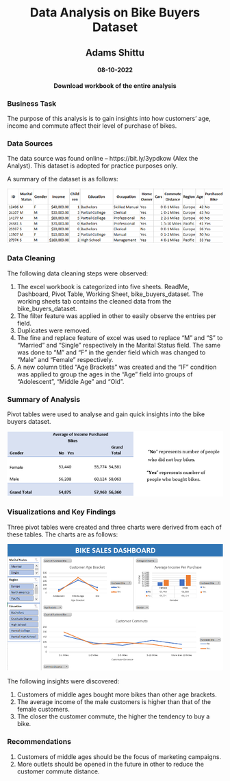 <h1 align="center">Data Analysis on Bike Buyers Dataset</h1>
<h2 align="center">Adams Shittu</h2> 
<h4 align="center">08-10-2022</h4> 
<h4 align="center">Download workbook of the entire analysis <a href=""></a></h4>

<h3>Business Task</h3> 
<p>The purpose of this analysis is to gain insights into how customers’ age, income and commute affect their level of purchase of bikes.</p> 
<h3>Data Sources</h3> 
<p>The data source was found online – https://bit.ly/3ypdkow (Alex the Analyst). This dataset is adopted for practice purposes only.<p>
<p>A summary of the dataset is as follows:<p>
<p align="center">
   <img src="images/summary-of-data-image.png"> 
</p>

<h3>Data Cleaning</h3>
<p>The following data cleaning steps were observed:</p> 
<ol>
   <li>The excel workbook is categorized into five sheets. ReadMe, Dashboard, Pivot Table, Working Sheet, bike_buyers_dataset. The working sheets tab contains the cleaned data from the bike_buyers_dataset. </li>
   <li>The filter feature was applied in other to easily observe the entries per field. </li>
   <li>Duplicates were removed.</li>
   <li>The fine and replace feature of excel was used to replace “M” and “S” to “Married” and “Single” respectively in the Marital Status field. The same was done to “M” and “F” in the gender field which was changed to “Male” and “Female” respectively. </li>
   <li>A new column titled “Age Brackets” was created and the “IF” condition was applied to group the ages in the “Age” field into groups of “Adolescent”, “Middle Age” and “Old”.</li>
</ol>
<h3>Summary of Analysis </h3>
<p>Pivot tables were used to analyse and gain quick insights into the bike buyers dataset.</p>
<p align="center">
   <img src="images/pivottable-image.png"> 
</p>
<h3>Visualizations and Key Findings</h3> 
<p>Three pivot tables were created and three charts were derived from each of these tables. The charts are as follows: </p>
<p align="center">
   <img src="images/bike-buyers-dashboard-image.png"> 
</p>
<p>The following insights were discovered: </p>
<ol>
<li>Customers of middle ages bought more bikes than other age brackets.</li>  
<li>The average income of the male customers is higher than that of the female customers. </li> 
<li>The closer the customer commute, the higher the tendency to buy a bike.</li> 
</ol>
<h3>Recommendations </h3>
<ol>
<li>Customers of middle ages should be the focus of marketing campaigns.</li>  
<li>More outlets should be opened in the future in other to reduce the customer commute distance.</li>  
</ol>
